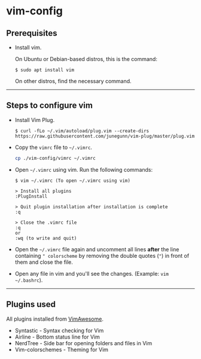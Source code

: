 # vim-config

## Prerequisites
* Install vim.

  On Ubuntu or Debian-based distros, this is the command:
  ```
  $ sudo apt install vim
  ```

  On other distros, find the necessary command.

---
## Steps to configure vim
* Install Vim Plug.
  ```
  $ curl -fLo ~/.vim/autoload/plug.vim --create-dirs https://raw.githubusercontent.com/junegunn/vim-plug/master/plug.vim
  ```

* Copy the `vimrc` file to `~/.vimrc`.
  ```bash
  cp ./vim-config/vimrc ~/.vimrc
  ```

* Open `~/.vimrc` using vim. Run the following commands:
  ```
  $ vim ~/.vimrc (To open ~/.vimrc using vim)

  > Install all plugins
  :PlugInstall

  > Quit plugin installation after installation is complete
  :q

  > Close the .vimrc file
  :q
  or
  :wq (to write and quit)
  ```

* Open the `~/.vimrc` file again and uncomment all lines **after** the line containing
`" colorscheme` by removing the double quotes (`"`) in front of them and close the file.

* Open any file in vim and you'll see the changes. (Example: `vim ~/.bashrc`).

---
## Plugins used
All plugins installed from [VimAwesome](https://vimawesome.com/).
* Syntastic - Syntax checking for Vim
* Airline - Bottom status line for Vim
* NerdTree - Side bar for opening folders and files in Vim
* Vim-colorschemes - Theming for Vim

